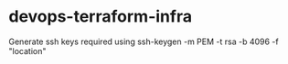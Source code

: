# devops-terraform-infra



Generate ssh keys required using ssh-keygen -m PEM -t rsa -b 4096 -f "location"
